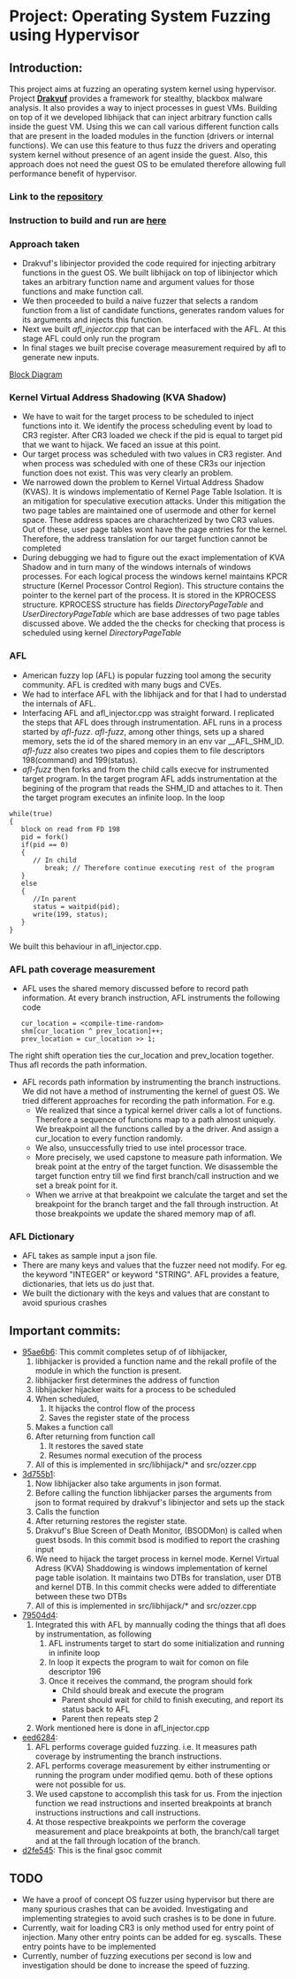 # Project: Operating System Fuzzing using Hypervisor 
## Introduction: 
This project aims at fuzzing an operating system kernel using hypervisor. Project [**Drakvuf**](https://drakvuf.com) provides a framework for stealthy, blackbox malware analysis. It also provides a way to inject processes in guest VMs. Building on top of it we developed libhijack that can inject arbitrary function calls inside the guest VM. Using this we can call various different function calls that are present in the loaded modules in the function (drivers or internal functions). We can use this feature to thus fuzz the drivers and operating system kernel without presence of an agent inside the guest. Also, this approach does not need the guest OS to be emulated therefore allowing full performance benefit of hypervisor.

### Link to the [repository](https://github.com/the-elves/drakvuf/)

### Instruction to build and run are [here](https://the-elves.github.io/drakvuf/)

### Approach taken
-  Drakvuf's libinjector provided the code required for injecting arbitrary functions in the guest OS. We built libhijack on top of libinjector which takes an arbitrary function name and argument values for those functions and make function call. 
-  We then proceeded to build a naive fuzzer that selects a random function from a list of candidate functions, generates random values for its arguments and injects this function.
-  Next we built *afl_injector.cpp* that can be interfaced with the AFL. At this stage AFL could only run the program
-  In final stages we built precise coverage measurement required by afl to generate new inputs. 

[Block Diagram](OS_Fuzzing.png)

### Kernel Virtual Address Shadowing (KVA Shadow)
-  We have to wait for the target process to be scheduled to inject functions into it. We identify the process scheduling event by load to CR3 register. After CR3 loaded we check if the pid is equal to target pid that we want to hijack. We faced an issue at this point. 
-  Our target process was scheduled with two values in CR3 register. And when process was scheduled with one of these CR3s our injection function does not exist. This was very clearly an problem.
-  We narrowed down the problem to Kernel Virtual Address Shadow (KVAS). It is windows implementatio of Kernel Page Table Isolation. It is an mitigation for speculative execution attacks. Under this mitigation the two page tables are maintained one of usermode and other for kernel space. These address spaces are charachterized by two CR3 values. Out of these, user page tables wont have the page entries for the kernel. Therefore, the address translation for our target function cannot be completed  
-  During debugging we had to figure out the exact implementation of KVA Shadow and in turn many of the windows internals of windows processes. For each logical process the windows kernel maintains KPCR structure (Kernel Processor Control Region). This structure contains the pointer to the kernel part of the process. It is stored in the KPROCESS structure. KPROCESS structure has fields *DirectoryPageTable* and *UserDirectoryPageTable* which are base addresses of two page tables discussed above. We added the the checks for checking that process is scheduled using kernel *DirectoryPageTable*

### AFL
-  American fuzzy lop (AFL) is popular fuzzing tool among the security community. AFL is credited with many bugs and CVEs. 
-  We had to interface AFL with the libhijack and for that I had to understad the internals of AFL.
-  Interfacing AFL and afl_injector.cpp was straight forward. I replicated the steps that AFL does through instrumentation. AFL runs in a process started by *afl-fuzz*. *afl-fuzz*, among other things, sets up a shared memory, sets the id of the shared memory in an env var \_\_AFL\_SHM\_ID. *afl-fuzz* also creates two pipes and copies them to file descriptors 198(command) and 199(status).
-  *afl-fuzz* then forks and from the child calls execve for instrumented target program. In the target program AFL adds instrumentation at the begining of the program that reads the SHM\_ID and attaches to it. Then the target program executes an infinite loop. In the loop
```
while(true)
{
   block on read from FD 198
   pid = fork()
   if(pid == 0)
   {
      // In child
         break; // Therefore continue executing rest of the program
   }
   else
   {
      //In parent
      status = waitpid(pid);
      write(199, status);
   }
}
```
We built this behaviour in afl_injector.cpp. 

### AFL path coverage measurement
-  AFL uses the shared memory discussed before to record path information. At every branch instruction, AFL instruments the following code 
```
   cur_location = <compile-time-random>
   shm[cur_location ^ prev_location]++;
   prev_location = cur_location >> 1;
```
The right shift operation ties the cur_location and prev_location together. Thus afl records the path information. 
-  AFL records path information by instrumenting the branch instructions. We did not have a method of instrumenting the kernel of guest OS. We tried different approaches for recording the path information. For e.g. 
   *  We realized that since a typical kernel driver calls a lot of functions. Therefore a sequence of functions map to a path almost uniquely. We breakpoint all the functions called by a the driver. And assign a cur_location to every function randomly.
   *  We also, unsuccessfully tried to use intel processor trace.
   *  More precisely, we used capstone to measure path information. We break point at the entry of the target function. We disassemble the target function entry till we find first branch/call instruction and we set a break point for it.
   *  When we arrive at that breakpoint we calculate the target and set the breakpoint for the branch target and the fall through instruction. At those breakpoints we update the shared memory map of afl.
   
### AFL Dictionary
-  AFL takes as sample input a json file.
-  There are many keys and values that the fuzzer need not modify. For eg. the keyword "INTEGER" or keyword "STRING". AFL provides a feature, dictionaries, that lets us do just that. 
-  We built the dictionary with the keys and values that are constant to avoid spurious crashes

## Important commits:
-  [95ae6b6](https://github.com/the-elves/drakvuf/commit/95ae6b644be5b3d2518c66636b5b3fc9747b0757): This commit completes setup of of libhijacker, 
   1. libhijacker is provided a function name and the rekall profile of the module in which the function is present.
   2. libhijacker first determines the address of function 
   3. libhijacker hijacker waits for a process to be scheduled
   4. When scheduled, 
      1. It hijacks the control flow of the process 
      2. Saves the register state of the process
   5. Makes a function call
   6. After returning from function call
      1. It restores the saved state
      2. Resumes normal execution of the process
   7. All of this is implemented in src/libhijack/* and src/ozzer.cpp
-   [3d755b1](https://github.com/the-elves/drakvuf/commit/3d755b1569d890e8ea06ed69e83fca78b463f19a): 
    1. Now libhijacker also take arguments in json format.
    2. Before calling the function libhijacker parses the arguments from json to format required by drakvuf's libinjector and sets up the stack
    3. Calls the function
    4. After returning restores the register state. 
    5. Drakvuf's Blue Screen of Death Monitor, (BSODMon) is called when guest bsods. In this commit bsod is modified to report the crashing input
    6. We need to hijack the target process in kernel mode. Kernel Virtual Adress (KVA) Shaddowing is windows implementation of kernel page table isolation. It maintains two DTBs for translation, user DTB and kernel DTB. In this commit checks were added to differentiate between these two DTBs
    7. All of this is implemented in src/libhijack/* and src/ozzer.cpp
-   [79504d4](https://github.com/the-elves/drakvuf/commit/79504d47cc54e9499a9cdec0614ff6064b15c70d):
    1. Integrated this with AFL by mannually coding the things that afl does by instrumentation, as following
       1. AFL instruments target to start do some initialization and running in infinite loop
       2. In loop it expects the program to wait for comon on file descriptor 196
       3. Once it receives the command, the program should fork
          - Child should break and execute the program
          - Parent should wait for child to finish executing, and report its status back to AFL
          - Parent then repeats step 2
    2. Work mentioned here is done in afl_injector.cpp
-  [eed6284](https://github.com/the-elves/drakvuf/commit/eed6284ec352b25a7c2d8efcc7914c1e62a2c152):
      1. AFL performs coverage guided fuzzing. i.e. It measures path coverage by instrumenting the branch instructions. 
      2. AFL performs coverage measurement by either instrumenting or running the program under modified qemu. both of these options were not possible for us.
      3. We used capstone to accomplish this task for us. From the injection function we read instructions and inserted breakpoints at branch instructions instructions and call instructions. 
      4. At those respective breakpoints we perform the coverage measurement and place breakpoints at both, the branch/call target and at the fall through location of the branch.
-  [d2fe545](https://github.com/the-elves/drakvuf/commit/d2fe545c4507bc61894d229ab6ab655007f92c78): This is the final gsoc commit

## TODO
-  We have a proof of concept OS fuzzer using hypervisor but there are many spurious crashes that can be avoided. Investigating and implementing strategies to avoid such crashes is to be done in future. 
-  Currently, wait for loading CR3 is only method used for entry point of injection. Many other entry points can be added for eg. syscalls. These entry points have to be implemented
-  Currently, number of fuzzing executions per second is low and investigation should be done to increase the speed of fuzzing. 

